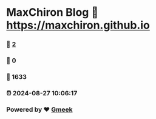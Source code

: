 # MaxChiron Blog :link: https://maxchiron.github.io 
### :page_facing_up: [2](https://maxchiron.github.io/tag.html) 
### :speech_balloon: 0 
### :hibiscus: 1633 
### :alarm_clock: 2024-08-27 10:06:17 
### Powered by :heart: [Gmeek](https://github.com/Meekdai/Gmeek)

